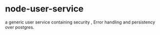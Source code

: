 # node-user-service
a generic user service containing security , Error handling and persistency over postgres.
